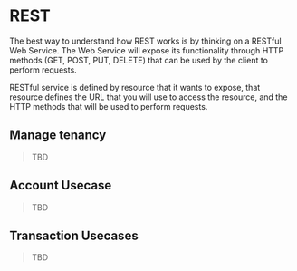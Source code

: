 # REST

The best way to understand how REST works is by thinking on a RESTful Web Service. The Web Service will expose its functionality through HTTP methods (GET, POST, PUT, DELETE) that can be used by the client to perform requests.

RESTful service is defined by resource that it wants to expose, that resource defines the URL that you will use to access the resource, and the HTTP methods that will be used to perform requests.

## Manage tenancy

> TBD

## Account Usecase

> TBD

## Transaction Usecases

> TBD
